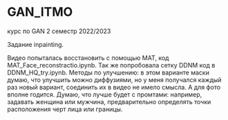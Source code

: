 # GAN_ITMO
курс по GAN 2 семестр 2022/2023

Задание inpainting.

Видео попыталась восстановить с помощью MAT, код MAT_Face_reconstractio.ipynb.
Так же попробовала сетку DDNM код в DDNM_HQ_try.ipynb.
Методы по улучшению: в этом варианте маски думаю, что улучшить можно диффузиями, но у меня получался каждый раз новый вариант,
соединить их в видео не имело смысла. А для фото вполне годится.
Думаю, что лучше будет с промтами: например, задавать женщина или мужчина, предварительно определять точки расположения черт лица или границы.
